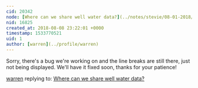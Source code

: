 ```yaml
---
cid: 20342
node: [Where can we share well water data?](../notes/stevie/08-01-2018/where-can-we-share-well-water-data)
nid: 16825
created_at: 2018-08-08 23:22:01 +0000
timestamp: 1533770521
uid: 1
author: [warren](../profile/warren)
---
```


Sorry, there's a bug we're working on and the line breaks are still there, just not being displayed. We'll have it fixed soon, thanks for your patience!

[warren](../profile/warren) replying to: [Where can we share well water data?](../notes/stevie/08-01-2018/where-can-we-share-well-water-data)

